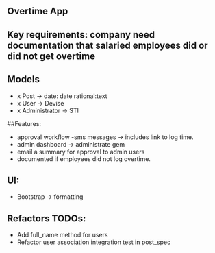 ## Overtime App

## Key requirements: company need documentation that salaried employees did or did not get overtime

## Models
- x Post -> date: date rational:text
- x User -> Devise
- x Administrator -> STI

##Features:
- approval workflow
-sms messages -> includes link to log time.
- admin dashboard -> administrate gem
- email a summary for approval to admin users
- documented if employees did not log overtime.

## UI:
- Bootstrap -> formatting

## Refactors TODOs:
- Add full_name method for users
- Refactor user association integration test in post_spec
